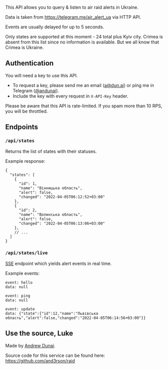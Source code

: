 This API allows you to query & listen to air raid alerts in Ukraine.

Data is taken from <https://telegram.me/air_alert_ua> via HTTP API.

Events are usually delayed for up to 5 seconds.

Only states are supported at this moment - 24 total plus Kyiv city. Crimea is absent from this list since no information is available. But we all know that Crimea is Ukraine.

## Authentication

You will need a key to use this API.

  - To request a key, please send me an email (<a@dun.ai>) or ping me in Telegram ([\@andunai](https://t.me/andunai)).
  - Include the key with every request in `X-API-Key` header.

Please be aware that this API is rate-limited. If you spam more than 10 RPS, you will be throttled.

## Endpoints

### `/api/states`

Returns the list of states with their statuses.

Example response:

```
{
  "states": [
	{
	  "id": 1,
	  "name": "Вінницька область",
	  "alert": false,
	  "changed": "2022-04-05T06:12:52+03:00"
	},
	{
	  "id": 2,
	  "name": "Волинська область",
	  "alert": false,
	  "changed": "2022-04-05T06:13:06+03:00"
	},
	// ...
  ]
}
```

### `/api/states/live`

[SSE](https://developer.mozilla.org/en-US/docs/Web/API/Server-sent_events/Using_server-sent_events) endpoint which yields alert events in real time.

Example events:

```
event: hello
data: null

event: ping
data: null

event: update
data: {"state":{"id":12,"name":"Львівська область","alert":false,"changed":"2022-04-05T06:14:56+03:00"}}
```

## Use the source, Luke

Made by [Andrew Dunai](https://github.com/and3rson).

Source code for this service can be found here: <https://github.com/and3rson/raid>
